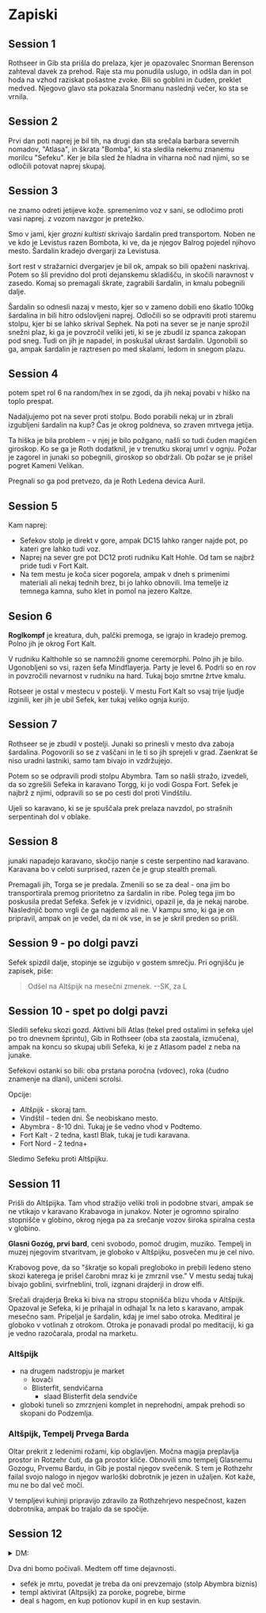 
# Zapiski

## Session 1

Rothseer in Gib sta prišla do prelaza, kjer je opazovalec Snorman Berenson zahteval davek za prehod. Raje sta mu ponudila uslugo, in odšla dan in pol hoda na vzhod raziskat pošastne zvoke. Bili so goblini in čuden, preklet medved. Njegovo glavo sta pokazala Snormanu naslednji večer, ko sta se vrnila. 

## Session 2

Prvi dan poti naprej je bil tih, na drugi dan sta srečala barbara severnih nomadov, "Atlasa", in škrata "Bomba", ki sta sledila nekemu znanemu morilcu "Sefeku". Ker je bila sled že hladna in viharna noč nad njimi, so se odločili potovat naprej skupaj.

## Session 3

ne znamo odreti jetijeve kože. spremenimo voz v sani, se odločimo proti vasi naprej. z vozom navzgor je pretežko. 

Smo v jami, kjer *grozni kultisti* skrivajo šardalin pred transportom.
Noben ne ve kdo je Levistus razen Bombota, ki ve, da je njegov Balrog pojedel njihovo mesto.
Šardalin kradejo dvergarji za Levistusa.

šort rest v stražarnici dvergarjev je bil ok, ampak so bili opaženi naskrivaj.
Potem so šli previdno dol proti dejanskemu skladišču, in skočili naravnost v zasedo.
Komaj so premagali škrate, zagrabili šardalin, in kmalu pobegnili dalje.

Šardalin so odnesli nazaj v mesto, kjer so v zameno dobili eno škatlo 100kg šardalina in bili hitro odslovljeni naprej.
Odločili so se odpraviti proti staremu stolpu, kjer bi se lahko skrival Sephek. 
Na poti na sever se je nanje sprožil snežni plaz, ki ga je povzročil veliki jeti, 
ki se je zbudil iz spanca zakopan pod sneg. 
Tudi on jih je napadel, in poskušal ukrast šardalin. 
Ugonobili so ga, ampak šardalin je raztresen po med skalami, ledom in snegom plazu.

## Session 4

potem spet rol 6 na random/hex in se zgodi, da jih nekaj povabi v hiško na toplo prespat. 

Nadaljujemo pot na sever proti stolpu. 
Bodo porabili nekaj ur in zbrali izgubljeni šardalin na kup? 
Čas je okrog poldneva, so zraven mrtvega jetija. 

Ta hiška je bila problem - v njej je bilo požgano, našli so tudi čuden magičen giroskop. Ko se ga je Roth dodatknil, je v trenutku skoraj umrl v ognju. Požar je zagorel in junaki so pobegnili, giroskop so obdržali. Ob požar se je prišel pogret Kameni Velikan. 

Pregnali so ga pod pretvezo, da je Roth Ledena devica Auril.

## Session 5

Kam naprej:

- Sefekov stolp je direkt v gore, ampak DC15 lahko ranger najde pot, po kateri gre lahko tudi voz.
- Naprej na sever gre pot DC12 proti rudniku Kalt Hohle. Od tam se najbrž pride tudi v Fort Kalt.
- Na tem mestu je koča sicer pogorela, ampak v dneh s primenimi materiali ali nekaj tednih brez, bi jo lahko obnovili. Ima temelje iz temnega kamna, suho klet in pomol na jezero Kaltze.

## Sesion 6

**Roglkompf** je kreatura, duh, palčki premoga, se igrajo in kradejo premog. Polno jih je okrog Fort Kalt.

V rudniku Kalthohle so se namnožili gnome ceremorphi. Polno jih je bilo. Ugonobljeni so vsi, razen šefa Mindflayerja. Party je level 6. Podrli so en rov in povzročili nevarnost v rudniku na hard. Tukaj bojo smrtne žrtve kmalu.

Rotseer je ostal v mestecu v postelji. V mestu Fort Kalt so vsaj trije ljudje izginili, ker jih je ubil Sefek, ker tukaj veliko ognja kurijo.

## Session 7

Rothseer se je zbudil v postelji. Junaki so prinesli v mesto dva zaboja šardalina. Pogovorili so se z vaščani in le ti so jih sprejeli v grad. Zaenkrat še niso uradni lastniki, samo tam bivajo in vzdržujejo.

Potem so se odpravili prodi stolpu Abymbra. Tam so našli stražo, izvedeli, da so zgrešili Sefeka in karavano Torgg, ki jo vodi Gospa Fort. Sefek je najbrž z njimi, odpravili so se po cesti dol proti Vindštilu.

Ujeli so karavano, ki se je spuščala prek prelaza navzdol, po strašnih serpentinah dol v oblake. 

## Session 8 

junaki napadejo karavano, skočijo nanje s ceste serpentino nad karavano. Karavana bo v celoti surprised, razen če je grup stealth premali.

Premagali jih, Torga se je predala. Zmenili so se za deal - ona jim bo transportirala premog prioritetno za šardalin in ribe. Poleg tega jim bo poskusila predat Sefeka. Sefek je v izvidnici, opazil je, da je nekaj narobe. Naslednjič bomo vrgli če ga najdemo ali ne. V kampu smo, ki ga je on pripravil, ampak on je vedel, da ni ok vse, in se je skril preden so prišli.

## Session 9 - po dolgi pavzi

Sefek spizdil dalje, stopinje se izgubijo v gostem smrečju. Pri ognjišču je zapisek, piše:

> Odšel na Altšpijk na mesečni zmenek. --SK, za L

## Session 10 - spet po dolgi pavzi

Sledili sefeku skozi gozd. Aktivni bili Atlas (tekel pred ostalimi in sefeka ujel po tro dnevnem šprintu),
Gib in Rothseer (oba sta zaostala, izmučena), ampak na koncu so skupaj ubili Sefeka, ki je z Atlasom padel z neba na junake.

Sefekovi ostanki so bili: oba prstana poročna (vdovec), roka (čudno znamenje na dlani), uničeni scrolsi.

Opcije:

- *Altšpijk* - skoraj tam.
- Vindštil - teden dni. Še neobiskano mesto.
- Abymbra - 8-10 dni. Tukaj je še vedno vhod v Podtemo. 
- Fort Kalt - 2 tedna, kastl Blak, tukaj je tudi karavana.
- Fort Nord - 2 tedna+


Sledimo Sefeku proti Altšpijku. 



## Session 11

Prišli do Altšpijka. Tam vhod stražijo veliki troli in podobne stvari, ampak se ne vtikajo v karavano Krabavoga in junakov.
Noter je ogromno spiralno stopnišče v globino, okrog njega pa za srečanje vozov široka spiralna cesta v globino. 

**Glasni Gozóg, prvi bard**, ceni svobodo, pomoč drugim, muziko. 
Tempelj in muzej njegovim stvaritvam, je globoko v Altšpijku, posvečen mu je cel nivo.

Krabovog pove, da so "škratje so kopali pregloboko in prebili ledeno steno skozi katerega je prišel čarobni mraz ki je zmrznil vse."
V mestu sedaj tukaj bivajo goblini, svirfneblini, troli, izgnani drajderji in drow elfi. 

Srečali drajderja Breka ki biva na stropu stopnišča blizu vhoda v Altšpijk.
Opazoval je Sefeka, ki je prihajal in odhajal 1x na leto s karavano, ampak mesečno sam. Pripeljal je šardalin, kdaj je imel sabo otroka.
Meditiral je globoko v votlinah z otrokom.
Otroka je ponavadi prodal po meditaciji, ki ga je vedno razočarala, prodal na marketu.

### Altšpijk

- na drugem nadstropju je market
   - kovači
   - Blisterfit, sendvičarna
       - slaad Blisterfit dela sendviče
- globoki tuneli so zmrznjeni komplet in neprehodni, ampak prehodi so skopani do Podzemlja. 

### Altšpijk, Tempelj Prvega Barda

Oltar prekrit z ledenimi rožami, kip obglavljen. 
Močna magija preplavlja prostor in Rotzehr čuti, da ga prostor kliče. 
Obnovili smo tempelj Glasnemu Gozogu, Prvemu Bardu, in Gib je postal njegov svečenik.
S tem je Rothzehr failal svojo nalogo in njegov warloški dobrotnik je jezen in užaljen. Kot kaže, mu ne bo dal več moči.

V templjevi kuhinji pripravijo zdravilo za Rothzehrjevo nespečnost, kazen dobrotnika, ampak bo trajalo da se spočije.

## Session 12

<details><summary>DM:</summary>
Smo v Altšpijk, v Templju prvega Barda.
Iz temin spodaj prihajajo Levistusovi asasini, naslednji dan pride Auril z ekipco.

Altšpijk:

- vhod in varovanje
- market, kovači, Sendvičarna Blisterfit, Sirno Slinjenje Kravoboga, Napoji in Uroki Vešče Vialineje, Sužnjetrgovci Dvergarskih Mojstrov, Torgin Tunelski Sklad - nikogar tam, moral bi biti Sefek
- prebivališča, delavnice
- gobje farme
- tempelj Glasnega Gozóga, Prvega Barda (Gibov tempelj)

</details>

Dva dni bomo počivali. Medtem off time dejavnosti. 
- sefek je mrtu, povedat je treba da oni prevzemajo (stolp Abymbra biznis) 
- templ aktivirat (Altpsijk) za poroke, pogrebe, birme 
- deal s hagom, en kup potionov kupil in en kup sestavin. 




